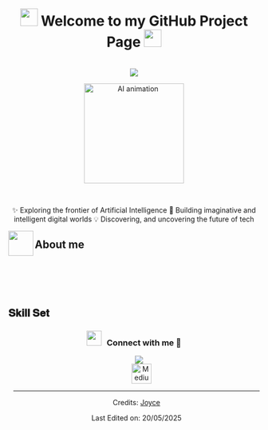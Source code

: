 <h1 align="center"> <img src="https://media.giphy.com/media/hvRJCLFzcasrR4ia7z/giphy.gif" width="35"> Welcome to my GitHub Project Page 
  <img src="https://media.giphy.com/media/hvRJCLFzcasrR4ia7z/giphy.gif" width="35">
</h1>

<p align="center">
  <br>
  <img src="https://readme-typing-svg.herokuapp.com?font=Dancing+Script&size=40&pause=1000&color=DA70D6&center=true&vCenter=true&width=550&lines=✨+Fantasy+of+AI+with+Code+✨">
  <p align="center">
  <img src="https://media.giphy.com/media/26tn33aiTi1jkl6H6/giphy.gif" width="200" alt="AI animation">
</p>
  <br>
</p>

<p align="center">
✨ Exploring the frontier of Artificial Intelligence  
🚀 Building imaginative and intelligent digital worlds  
💡 Discovering, and uncovering the future of tech  
</p>



<img align="left" src = "https://user-images.githubusercontent.com/63050133/156777293-72a6e681-2582-4a9d-ad92-09d1181d47c7.gif" width = 50px height=50px>
<h2 align="left" font-weight="bold">About me</h2>  
<br><br>

<p align="center">
</p>
<br>
<h2 font-weight="bold">𝐒𝐤𝐢𝐥𝐥 𝐒𝐞𝐭</h2>
<table>

<h3 align="center" > <img src="https://media.giphy.com/media/iY8CRBdQXODJSCERIr/giphy.gif" width="30" height="30" style="margin-right: 10px;">Connect with me 🤝 </h3>

<p align="center">

 <div align="center"  class="icons-social" style="margin-left: 10px;">
      <a style="margin-left: 10px;"  target="_blank" href="https://www.linkedin.com/in/joyceyeo-ds/">
			<img src="https://img.icons8.com/doodle/40/000000/linkedin--v2.png" ></a>
	 
<div align="center" class="icons-social" style="margin-left: 10px;">
  <a style="margin-left: 10px;" target="_blank" href="https://medium.com/@yourusername">
    <img src="https://iconduck.com/icons/190791/medium" alt="Medium icon" width="40" height="40">
  </a>
</div>


   -----
Credits: [Joyce](https://github.com/joyceDS22)

Last Edited on: 20/05/2025
